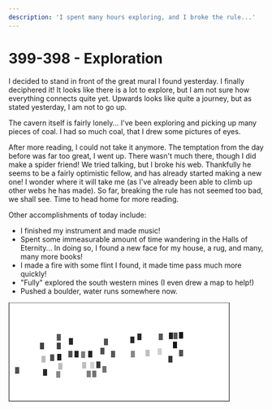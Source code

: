 ```yaml
---
description: 'I spent many hours exploring, and I broke the rule...'
---
```


# 399-398 - Exploration

I decided to stand in front of the great mural I found yesterday. I finally deciphered it! It looks like there is a lot to explore, but I am not sure how everything connects quite yet. Upwards looks like quite a journey, but as stated yesterday, I am not to go up.

The cavern itself is fairly lonely... I've been exploring and picking up many pieces of coal. I had so much coal, that I drew some pictures of eyes.

After more reading, I could not take it anymore. The temptation from the day before was far too great, I went up. There wasn't much there, though I did make a spider friend! We tried talking, but I broke his web. Thankfully he seems to be a fairly optimistic fellow, and has already started making a new one! I wonder where it will take me \(as I've already been able to climb up other webs he has made\). So far, breaking the rule has not seemed too bad, we shall see. Time to head home for more reading.

Other accomplishments of today include:

* I finished my instrument and made music!
* Spent some immeasurable amount of time wandering in the Halls of Eternity... In doing so, I found a new face for my house, a rug, and many, many more books!
* I made a fire with some flint I found, it made time pass much more quickly!
* "Fully" explored the south western mines \(I even drew a map to help!\)
* Pushed a boulder, water runs somewhere now.

![For a more detailed spoiler version of this map, check out the Spoilers section](../.gitbook/assets/image%20%285%29.png)

